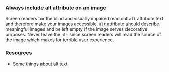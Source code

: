 ### Always include alt attribute on an image

Screen readers for the blind and visually impaired read out `alt` attribute text and therefore make your images accessible. `alt` attribute should describe meaningful images and be left empty if the image serves decorative purposes. Never leave the `alt` since screen readers will read the source of the image which makes for terrible user experience.

### Resources
<!-- Whenever possible, include the links to more advanced guide-->
* [Some things about alt text](https://css-tricks.com/some-things-about-alt-text/)

<!-- category: (0)-->
<!-- available categories:
    0: accessibility rules that everyone should follow with no exception
    1: accessibility tips that make outstanding user experience
    2: facts about designing for accessibility, testing etc.
-->